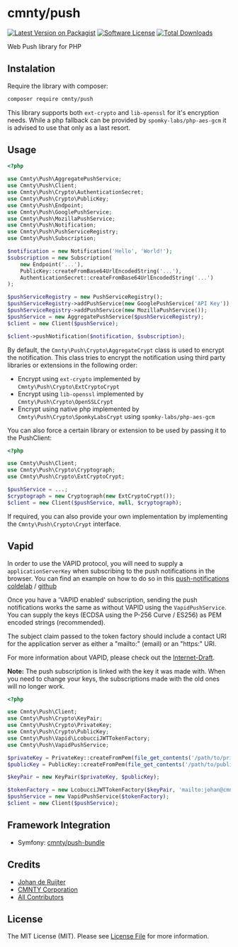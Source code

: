 # cmnty/push

[![Latest Version on Packagist][ico-version]][link-packagist]
[![Software License][ico-license]](LICENSE.md)
[![Total Downloads][ico-downloads]][link-downloads]

Web Push library for PHP

## Instalation

Require the library with composer:
```bash
composer require cmnty/push
```

This library supports both `ext-crypto` and `lib-openssl` for it's encryption needs.
While a php fallback can be provided by `spomky-labs/php-aes-gcm` it is advised to use that only as a last resort.

## Usage

```php
<?php

use Cmnty\Push\AggregatePushService;
use Cmnty\Push\Client;
use Cmnty\Push\Crypto\AuthenticationSecret;
use Cmnty\Push\Crypto\PublicKey;
use Cmnty\Push\Endpoint;
use Cmnty\Push\GooglePushService;
use Cmnty\Push\MozillaPushService;
use Cmnty\Push\Notification;
use Cmnty\Push\PushServiceRegistry;
use Cmnty\Push\Subscription;

$notification = new Notification('Hello', 'World!');
$subscription = new Subscription(
    new Endpoint('...'),
    PublicKey::createFromBase64UrlEncodedString('...'),
    AuthenticationSecret::createFromBase64UrlEncodedString('...')
);

$pushServiceRegistry = new PushServiceRegistry();
$pushServiceRegistry->addPushService(new GooglePushService('API Key'));
$pushServiceRegistry->addPushService(new MozillaPushService());
$pushService = new AggregatePushService($pushServiceRegistry);
$client = new Client($pushService);

$client->pushNotification($notification, $subscription);
```

By default, the `Cmnty\Push\Crypto\AggregateCrypt` class is used to encrypt the notification.
This class tries to encrypt the notification using third party libraries or extensions in the following order:
* Encrypt using `ext-crypto` implemented by `Cmnty\Push\Crypto\ExtCryptoCrypt`
* Encrypt using `lib-openssl` implemented by `Cmnty\Push\Crypto\OpenSSLCrypt`
* Encrypt using native php implemented by `Cmnty\Push\Crypto\SpomkyLabsCrypt` using `spomky-labs/php-aes-gcm`

You can also force a certain library or extension to be used by passing it to the PushClient:
```php
<?php

use Cmnty\Push\Client;
use Cmnty\Push\Crypto\Cryptograph;
use Cmnty\Push\Crypto\ExtCryptoCrypt;

$pushService = ...;
$cryptograph = new Cryptograph(new ExtCryptoCrypt());
$client = new Client($pushService, null, $cryptograph);
```
If required, you can also provide your own implementation by implementing the `Cmnty\Push\Crypto\Crypt` interface.

## Vapid

In order to use the VAPID protocol, you will need to supply a `applicationServerKey` when subscribing to the push notifications in the browser. You can find an example on how to do so in this [push-notifications coldelab][link-push-notification-codelab] / [github][link-push-notification-codelab-github]

Once you have a 'VAPID enabled' subscription, sending the push notifications works the same as without VAPID using the `VapidPushService`. You can supply the keys (ECDSA using the P-256 Curve / ES256) as PEM encoded strings (recommended).

The subject claim passed to the token factory should include a contact URI for the application server as either a "mailto:" (email) or an "https:" URI.

For more information about VAPID, please check out the [Internet-Draft][link-vapid-draft].

**Note:** The push subscription is linked with the key it was made with. When you need to change your keys, the subscriptions made with the old ones will no longer work.

```php
<?php

use Cmnty\Push\Client;
use Cmnty\Push\Crypto\KeyPair;
use Cmnty\Push\Crypto\PrivateKey;
use Cmnty\Push\Crypto\PublicKey;
use Cmnty\Push\Vapid\LcobucciJWTTokenFactory;
use Cmnty\Push\VapidPushService;

$privateKey = PrivateKey::createFromPem(file_get_contents('/path/to/private/key.pem'));
$publicKey = PublicKey::createFromPem(file_get_contents('/path/to/public/key.pem'));

$keyPair = new KeyPair($privateKey, $publicKey);

$tokenFactory = new LcobucciJWTTokenFactory($keyPair, 'mailto:johan@cmnty.com');
$pushService = new VapidPushService($tokenFactory);
$client = new Client($pushService);
```

## Framework Integration

* Symfony: [cmnty/push-bundle][link-symfony-bundle]

## Credits

- [Johan de Ruijter][link-jdr]
- [CMNTY Corporation][link-cmnty]
- [All Contributors][link-contributors]

## License

The MIT License (MIT). Please see [License File](LICENSE) for more information.


[ico-version]: https://img.shields.io/packagist/v/cmnty/push.svg?style=flat-square
[ico-license]: https://img.shields.io/badge/license-MIT-brightgreen.svg?style=flat-square
[ico-downloads]: https://img.shields.io/packagist/dt/cmnty/push.svg?style=flat-square

[link-packagist]: https://packagist.org/packages/cmnty/push
[link-downloads]: https://packagist.org/packages/cmnty/push
[link-symfony-bundle]: https://github.com/cmnty/php-push-bundle
[link-jdr]: https://github.com/johanderuijter
[link-cmnty]: https://github.com/cmnty
[link-contributors]: ../../contributors

[link-push-notification-codelab]: https://developers.google.com/web/fundamentals/getting-started/codelabs/push-notifications/
[link-push-notification-codelab-github]: https://github.com/GoogleChrome/push-notifications/
[link-vapid-draft]: https://tools.ietf.org/html/draft-ietf-webpush-vapid
